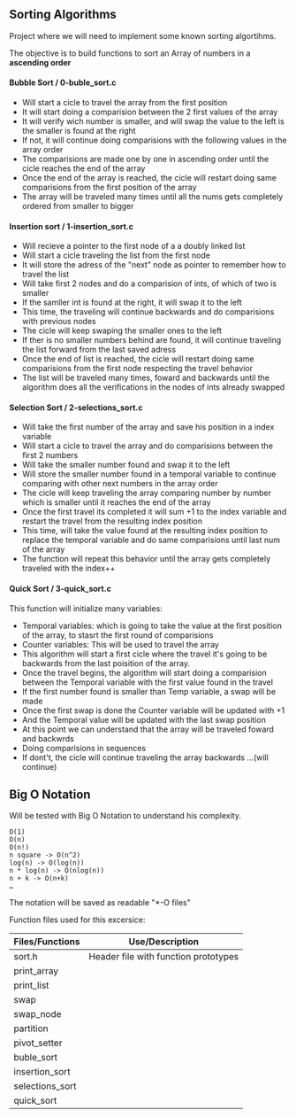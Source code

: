 ## Sorting Algorithms

Project where we will need to implement some known sorting algortihms.

The objective is to build functions to sort an Array of numbers in a **ascending order**

#### Bubble Sort / 0-buble_sort.c

- Will start a cicle to travel the array from the first position
- It will start doing a comparision between the 2 first values of the array
- It will verify wich number is smaller, and will swap the value to the left is the smaller is found at the right
- If not, it will continue doing comparisions with the following values in the array order
- The comparisions are made one by one in ascending order until the cicle reaches the end of the array
- Once the end of the array is reached, the cicle will restart doing same comparisions from the first position of the array
- The array will be traveled many times until all the nums gets completely ordered from smaller to bigger 

#### Insertion sort / 1-insertion_sort.c

- Will recieve a pointer to the first node of a a doubly linked list
- Will start a cicle traveling the list from the first node
- It will store the adress of the "next" node as pointer to remember how to travel the list
- Will take first 2 nodes and do a comparision of ints, of which of two is smaller
- If the samller int is found at the right, it will swap it to the left
- This time, the traveling will continue backwards and do comparisions with previous nodes
- The cicle will keep swaping the smaller ones to the left
- If ther is no smaller numbers behind are found, it will continue traveling the list forward from the last saved adress
- Once the end of list is reached, the cicle will restart doing same comparisions from the first node respecting the travel behavior
- The list will be traveled many times, foward and backwards until the algorithm does all the verifications in the nodes of ints already swapped

#### Selection Sort / 2-selections_sort.c

- Will take the first number of the array and save his position in a index variable 
- Will start a cicle to travel the array and do comparisions between the first 2 numbers
- Will take the smaller number found and swap it to the left
- Will store the smaller number found in a temporal variable to continue comparing with other next numbers in the array order
- The cicle will keep traveling the array comparing number by number which is smaller until it reaches the end of the array
- Once the first travel its completed it will sum +1 to the index variable and restart the travel from the resulting index position
- This time, will take the value found at the resulting index position to replace the temporal variable and do same comparisions until last num of the array
- The function will repeat this behavior until the array gets completely traveled with the index++

#### Quick Sort / 3-quick_sort.c

This function will initialize many variables:
- Temporal variables: which is going to take the value at the first position of the array, to stasrt the first round of comparisions
- Counter variables: This will be used to travel the array
- This algorithm will start a first cicle where the travel it's going to be backwards from the last poisition of the array.
- Once the travel begins, the algorithm will start doing a comparision between the Temporal variable with the first value found in the travel
- If the first number found is smaller than Temp variable, a swap will be made
- Once the first swap is done the Counter variable will be updated with +1
- And the Temporal value will be updated with the last swap position
- At this point we can understand that the array will be traveled foward and backwrds
- Doing comparisions in sequences  
- If dont't, the cicle will continue traveling the array backwards 
...(will continue)

## Big O Notation

Will be tested with Big O Notation to understand his complexity.

    O(1)
    O(n)
    O(n!)
    n square -> O(n^2)
    log(n) -> O(log(n))
    n * log(n) -> O(nlog(n))
    n + k -> O(n+k)
    …

The notation will be saved as readable "*-O files"

Function files used for this excersice:

| Files/Functions           | Use/Description                                           |
| ------------------------- | --------------------------------------------------------- |
| sort.h                    | Header file with function prototypes                      |
| print_array               |                                                           |
| print_list                |                                                           |
| swap                      |                                                           |
| swap_node                 |                                                           |
| partition                 |                                                           |
| pivot_setter              |                                                           |
| buble_sort                |                                                           |
| insertion_sort            |                                                           |
| selections_sort           |                                                           |
| quick_sort                |                                                           |
